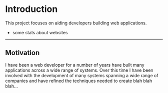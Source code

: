 # Introduction

This project focuses on aiding developers building web applications.

- some stats about websites

---

## Motivation

I have been a web developer for a number of years
have built many applications across a wide range of systems.
Over this time I have been involved with the development of many systems spanning a wide range of companies and have refined the techniques needed to create blah blah blah...
